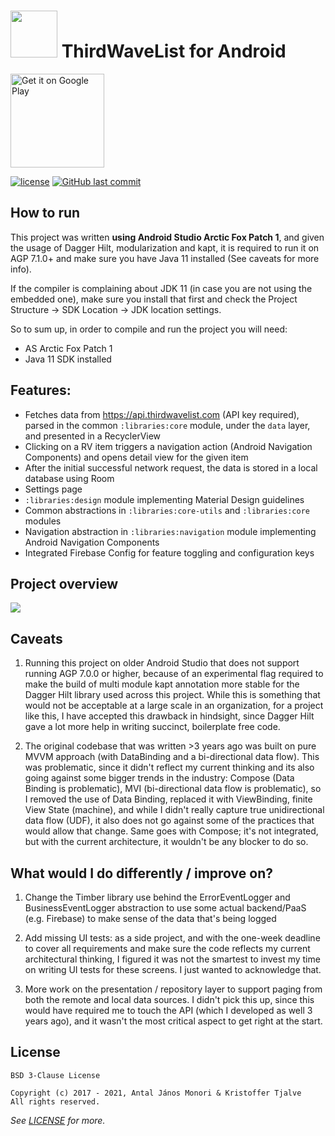 # <img width='75px' src='app/src/main/ic_launcher-web.png' /> ThirdWaveList for Android

<a href='https://play.google.com/store/apps/details?id=com.thirdwavelist.coficiando&pcampaignid=MKT-Other-global-all-co-prtnr-py-PartBadge-Mar2515-1'><img alt='Get it on Google Play' width='150px' src='https://play.google.com/intl/en_us/badges/images/generic/en_badge_web_generic.png'/></a>

[![license](https://img.shields.io/github/license/thirdwavelist/android.svg?style=flat-square)](/LICENSE) [![GitHub last commit](https://img.shields.io/github/last-commit/thirdwavelist/android.svg?style=flat-square)]()

## How to run

This project was written **using Android Studio Arctic Fox Patch 1**, and given the usage of Dagger Hilt, modularization and kapt,
it is required to run it on AGP 7.1.0+ and make sure you have Java 11 installed (See caveats for more info).

If the compiler is complaining about JDK 11 (in case you are not using the embedded one), make sure you install that first and check
the Project Structure -> SDK Location -> JDK location settings.

So to sum up, in order to compile and run the project you will need:
- AS Arctic Fox Patch 1
- Java 11 SDK installed

## Features:
- Fetches data from https://api.thirdwavelist.com (API key required), parsed in the common `:libraries:core` module, under the `data` layer, and presented in a RecyclerView
- Clicking on a RV item triggers a navigation action (Android Navigation Components) and opens detail view for the given item
- After the initial successful network request, the data is stored in a local database using Room
- Settings page
- `:libraries:design` module implementing Material Design guidelines
- Common abstractions in `:libraries:core-utils` and `:libraries:core` modules
- Navigation abstraction in `:libraries:navigation` module implementing Android Navigation Components
- Integrated Firebase Config for feature toggling and configuration keys

## Project overview

<img src='./dependency-graph.svg' />

## Caveats

1. Running this project on older Android Studio that does not support running AGP 7.0.0 or higher,
because of an experimental flag required to make the build of multi module kapt annotation more stable 
for the Dagger Hilt library used across this project. While this is something that would not be acceptable 
at a large scale in an organization, for a project like this, I have accepted this drawback in hindsight,
since Dagger Hilt gave a lot more help in writing succinct, boilerplate free code.

2. The original codebase that was written >3 years ago was built on pure MVVM approach (with DataBinding and a bi-directional data flow).
This was problematic, since it didn't reflect my current thinking and its also going against some bigger trends in the industry: 
Compose (Data Binding is problematic), MVI (bi-directional data flow is problematic), so I removed the use of Data Binding, replaced it with ViewBinding,
finite View State (machine), and while I didn't really capture true unidirectional data flow (UDF), it also does not go against some of the practices
that would allow that change. Same goes with Compose; it's not integrated, but with the current architecture, it wouldn't be any blocker to do so.

## What would I do differently / improve on?

1. Change the Timber library use behind the ErrorEventLogger and BusinessEventLogger abstraction to use some actual backend/PaaS (e.g. Firebase) to
make sense of the data that's being logged

2. Add missing UI tests: as a side project, and with the one-week deadline to cover all requirements and make sure the code reflects my current 
architectural thinking, I figured it was not the smartest to invest my time on writing UI tests for these screens. I just wanted to acknowledge that.

3. More work on the presentation / repository layer to support paging from both the remote and local data sources. I didn't pick this up, since this
would have required me to touch the API (which I developed as well 3 years ago), and it wasn't the most critical aspect to get right at the start.

## License

```Text
BSD 3-Clause License

Copyright (c) 2017 - 2021, Antal János Monori & Kristoffer Tjalve
All rights reserved.
```

_See [LICENSE](/LICENSE) for more._
